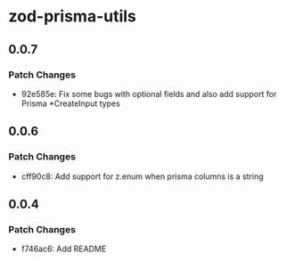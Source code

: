 # zod-prisma-utils

## 0.0.7

### Patch Changes

- 92e585e: Fix some bugs with optional fields and also add support for Prisma \*CreateInput types

## 0.0.6

### Patch Changes

- cff90c8: Add support for z.enum when prisma columns is a string

## 0.0.4

### Patch Changes

- f746ac6: Add README
